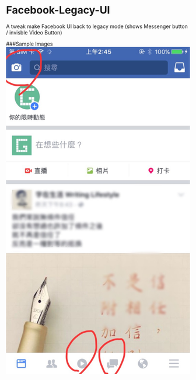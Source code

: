 # Facebook-Legacy-UI
A tweak make Facebook UI back to legacy mode (shows Messenger button / invisble Video Button)


###Sample Images
![](./Images/IMG_3317.JPG)